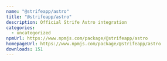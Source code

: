 ```yaml
---
name: "@strifeapp/astro"
title: "@strifeapp/astro"
description: Official Strife Astro integration
categories:
  - uncategorized
npmUrl: https://www.npmjs.com/package/@strifeapp/astro
homepageUrl: https://www.npmjs.com/package/@strifeapp/astro
downloads: 151
---
```

